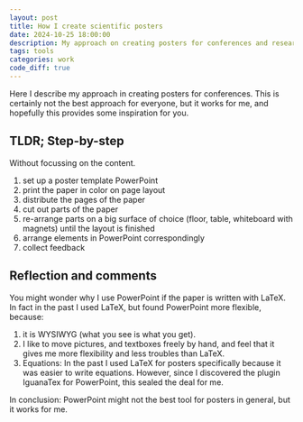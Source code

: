 ```yaml
---
layout: post
title: How I create scientific posters
date: 2024-10-25 18:00:00
description: My approach on creating posters for conferences and research events.
tags: tools
categories: work
code_diff: true
---
```


Here I describe my approach in creating posters for conferences. 
This is certainly not the best approach for everyone, but it works for me, and hopefully this provides some inspiration for you.

## TLDR; Step-by-step

Without focussing on the content.

1. set up a poster template PowerPoint
2. print the paper in color on page layout
3. distribute the pages of the paper
4. cut out parts of the paper
5. re-arrange parts on a big surface of choice (floor, table, whiteboard with magnets) until the layout is finished
6. arrange elements in PowerPoint correspondingly
7. collect feedback


## Reflection and comments
You might wonder why I use PowerPoint if the paper is written with LaTeX. 
In fact in the past I used LaTeX, but found PowerPoint more flexible, because:
1. it is WYSIWYG (what you see is what you get). 
2. I like to move pictures, and textboxes freely by hand, and feel that it gives me more flexibility and less troubles than LaTeX.
3. Equations: In the past I used LaTeX for posters specifically because it was easier to write equations. However, since I discovered the plugin IguanaTex for PowerPoint, this sealed the deal for me.

In conclusion: PowerPoint might not the best tool for posters in general, but it works for me.